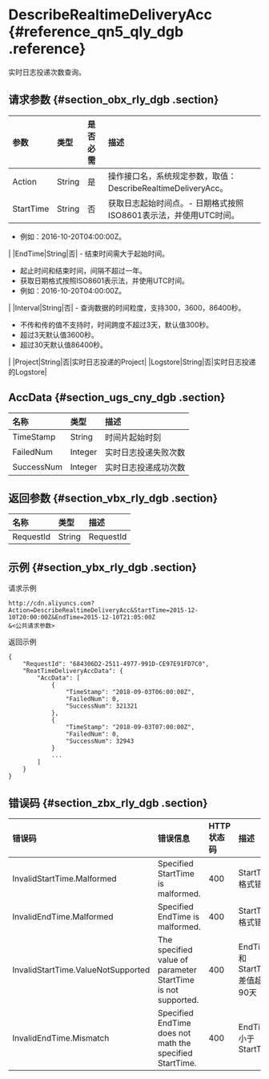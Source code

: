 # DescribeRealtimeDeliveryAcc {#reference_qn5_qly_dgb .reference}

实时日志投递次数查询。

## 请求参数 {#section_obx_rly_dgb .section}

|参数|类型|是否必需|描述|
|:-|:-|:---|:-|
|Action|String|是|操作接口名，系统规定参数，取值：DescribeRealtimeDeliveryAcc。|
|StartTime|String|否|获取日志起始时间点。-   日期格式按照ISO8601表示法，并使用UTC时间。
-   例如：2016-10-20T04:00:00Z。

|
|EndTime|String|否| -   结束时间需大于起始时间。
-   起止时间和结束时间，间隔不超过一年。
-   获取日期格式按照ISO8601表示法，并使用UTC时间。
-   例如：2016-10-20T04:00:00Z。

 |
|Interval|String|否| -   查询数据的时间粒度，支持300，3600，86400秒。
-   不传和传的值不支持时，时间跨度不超过3天，默认值300秒。
-   超过3天默认值3600秒。
-   超过30天默认值86400秒。

 |
|Project|String|否|实时日志投递的Project|
|Logstore|String|否|实时日志投递的Logstore|

## AccData {#section_ugs_cny_dgb .section}

|名称|类型|描述|
|:-|:-|:-|
|TimeStamp|String|时间片起始时刻|
|FailedNum|Integer|实时日志投递失败次数|
|SuccessNum|Integer|实时日志投递成功次数|

## 返回参数 {#section_vbx_rly_dgb .section}

|名称|类型|描述|
|:-|:-|:-|
|RequestId|String|RequestId|

## 示例 {#section_ybx_rly_dgb .section}

请求示例

```
http://cdn.aliyuncs.com?Action=DescribeRealtimeDeliveryAcc&StartTime=2015-12-10T20:00:00Z&EndTime=2015-12-10T21:05:00Z
&<公共请求参数>
```

返回示例

```
{
    "RequestId": "684306D2-2511-4977-991D-CE97E91FD7C0",
    "ReatTimeDeliveryAccData": {
        "AccData": [
            {
                "TimeStamp": "2018-09-03T06:00:00Z",
                "FailedNum": 0,
                "SuccessNum": 321321
            },
            {
                "TimeStamp": "2018-09-03T07:00:00Z",
                "FailedNum": 0,
                "SuccessNum": 32943
            }
            ...
        ]
    }
}
```

## 错误码 {#section_zbx_rly_dgb .section}

|错误码|错误信息|HTTP 状态码|描述|
|:--|:---|:-------|:-|
|InvalidStartTime.Malformed|Specified StartTime is malformed.|400|StartTime格式错误|
|InvalidEndTime.Malformed|Specified EndTime is malformed.|400|StartTime格式错误|
|InvalidStartTime.ValueNotSupported|The specified value of parameter StartTime is not supported.|400|EndTime和StartTime差值超过90天|
|InvalidEndTime.Mismatch|Specified EndTime does not math the specified StartTime.|400|EndTime小于StartTime|

